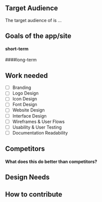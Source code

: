 ## Target Audience
The target audience of <REPO> is ...

## Goals of the app/site
#### short-term
####long-term

## Work needed

- [ ] Branding
- [ ] Logo Design
- [ ] Icon Design
- [ ] Font Design
- [ ] Website Design
- [ ] Interface Design
- [ ] Wireframes & User Flows
- [ ] Usability & User Testing
- [ ] Documentation Readability

## Competitors

#### What does this do better than competitors?

## Design Needs

## How to contribute
